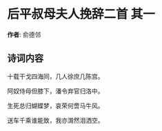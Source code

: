 # 后平叔母夫人挽辞二首  其一

**作者**: 俞德邻

## 诗词内容

十载干戈四海同，几人徐庶几陈宫。

阿奴侍母但膝下，潘令弃官归洛中。

生死总归蝴蝶梦，哀荣何啻马牛风。

送车千乘谁能致，我亦潸然泪洒空。

